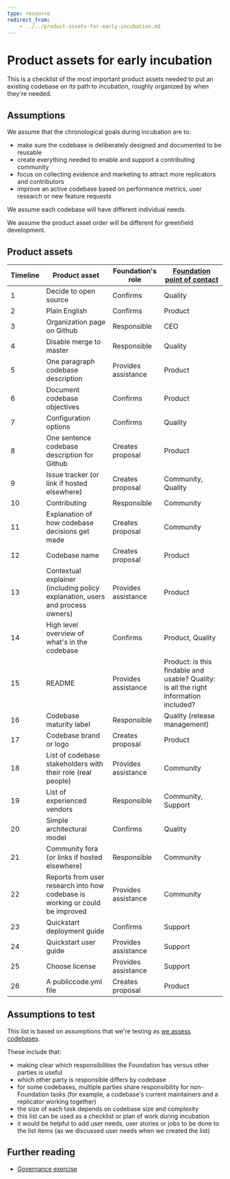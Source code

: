```yaml
---
type: resource
redirect_from:
    - ../../product-assets-for-early-incubation.md
---
```


# Product assets for early incubation

This is a checklist of the most important product assets needed to put an existing codebase on its path to incubation, roughly organized by when they're needed.

## Assumptions

We assume that the chronological goals during incubation are to:

* make sure the codebase is deliberately designed and documented to be reusable
* create everything needed to enable and support a contributing community
* focus on collecting evidence and marketing to attract more replicators and contributors
* improve an active codebase based on performance metrics, user research or new feature requests

We assume each codebase will have different individual needs.

We assume the product asset order will be different for greenfield development.

## Product assets

| Timeline | Product asset | Foundation's role | [Foundation point of contact](https://about.publiccode.net/organization/staff)|
|----------|-----------------|-------------------|-------------------|
| 1 | Decide to open source | Confirms | Quality |
| 2 | Plain English | Confirms | Product |
| 3 | Organization page on Github | Responsible | CEO |
| 4 | Disable merge to master | Responsible | Quality |
| 5 | One paragraph codebase description | Provides assistance | Product |
| 6 | Document codebase objectives | Confirms | Product |
| 7 | Configuration options | Confirms | Quality |
| 8 | One sentence codebase description for Github | Creates proposal | Product |
| 9 | Issue tracker (or link if hosted elsewhere) | Creates proposal | Community, Quality |
| 10 | Contributing | Responsible | Community |
| 11 | Explanation of how codebase decisions get made | Creates proposal | Community |
| 12 | Codebase name | Creates proposal | Product |
| 13 | Contextual explainer (including policy explanation, users and process owners) | Provides assistance | Product |
| 14 | High level overview of what's in the codebase | Confirms | Product, Quality |
| 15 | README | Provides assistance | Product: is this findable and usable? Quality: is all the right information included? |
| 16 | Codebase maturity label | Responsible | Quality (release management) |
| 17 | Codebase brand or logo | Creates proposal | Product |
| 18 | List of codebase stakeholders with their role (real people) | Provides assistance | Community |
| 19 | List of experienced vendors | Responsible | Community, Support |
| 20 | Simple architectural model | Confirms | Quality |
| 21 | Community fora (or links if hosted elsewhere) | Responsible | Community |
| 22 | Reports from user research into how codebase is working or could be improved | Provides assistance| Community |
| 23 | Quickstart deployment guide | Confirms | Support |
| 24 | Quickstart user guide | Provides assistance | Support |
| 25 | Choose license | Provides assistance | Support |
| 26 | A publiccode.yml file | Creates proposal | Product |

## Assumptions to test

This list is based on assumptions that we're testing as [we assess codebases](../open-assessment.md).

These include that:

* making clear which responsibilities the Foundation has versus other parties is useful
* which other party is responsible differs by codebase
* for some codebases, multiple parties share responsibility for non-Foundation tasks (for example, a codebase's current maintainers and a replicator working together)
* the size of each task depends on codebase size and complexity
* this list can be used as a checklist or plan of work during incubation
* it would be helpful to add user needs, user stories or jobs to be done to the list items (as we discussed user needs when we created the list)

## Further reading

* [Governance exercise](../../workshops/governance-exercise.md)
